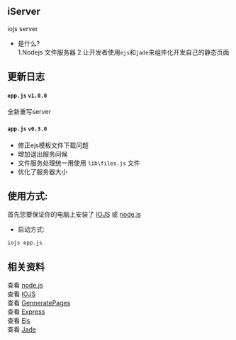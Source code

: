 ## iServer

iojs server  
- 是什么?  
1.Nodejs 文件服务器
2.让开发者使用`ejs`和`jade`来组件化开发自己的静态页面  

## 更新日志  
#### `epp.js` `v1.0.0`
全新重写server


#### `app.js` `v0.3.0` 
* 修正ejs模板文件下载问题
* 增加退出服务问候  
* 文件服务处理统一用使用 `lib\files.js` 文件  
* 优化了服务器大小   
   


## 使用方式:  
首先您要保证你的电脑上安装了 [IOJS](https://iojs.org/en/index.html) 或 [node.js](https://nodejs.org/)  

- 启动方式:
```sh
iojs epp.js
```

## 相关资料  
查看 [node.js](https://nodejs.org/)  
查看 [IOJS](https://iojs.org/)  
查看 [GenneratePages](https://github.com/ektx/Node/tree/master/GenneratePages)  
查看 [Express](http://expressjs.com/)  
查看 [Ejs](http://ejs.co/)  
查看 [Jade](http://jade-lang.com/)  